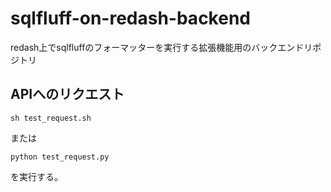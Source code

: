 # sqlfluff-on-redash-backend
redash上でsqlfluffのフォーマッターを実行する拡張機能用のバックエンドリポジトリ

## APIへのリクエスト

```shell
sh test_request.sh
```

または

```shell
python test_request.py
```

を実行する。